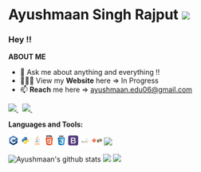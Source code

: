 # Ayushmaan Singh Rajput     <img src="https://github.com/TheDudeThatCode/TheDudeThatCode/blob/master/Assets/Developer.gif" width="80px">
### Hey !! 

**ABOUT ME** 


- 💬 Ask me about anything and everything !! 
- 👨🏻‍💻 View my **Website** here => In Progress
- 📫 **Reach** me here => ayushmaan.edu06@gmail.com
<!-- - 📝 **My Resume** => [Resume]() -->

 <p>
  <a href="https://www.linkedin.com/in/ayushmaanrajput">
    <img src="https://img.shields.io/badge/Ayushmaan-Rajput-386938188?style=flat&logo=linkedin">
  </a> &nbsp; 
  <a href="https://twitter.com/ayushmaan_2823">
    <img src="https://img.shields.io/badge/Ayushmaan-Rajput-386938188?style=flat&logo=twitter">
  </a> &nbsp; 
</p>

**Languages and Tools:**  

<code><img height="20" src="https://raw.githubusercontent.com/github/explore/80688e429a7d4ef2fca1e82350fe8e3517d3494d/topics/cpp/cpp.png"></code>
<code><img height="20" src="https://raw.githubusercontent.com/github/explore/80688e429a7d4ef2fca1e82350fe8e3517d3494d/topics/python/python.png"></code>
<code><img height="20" src="https://raw.githubusercontent.com/github/explore/80688e429a7d4ef2fca1e82350fe8e3517d3494d/topics/java/java.png"></code>
<code><img height="20" src="https://raw.githubusercontent.com/github/explore/80688e429a7d4ef2fca1e82350fe8e3517d3494d/topics/html/html.png"></code>
<code><img height="20" src="https://raw.githubusercontent.com/github/explore/5c058a388828bb5fde0bcafd4bc867b5bb3f26f3/topics/css/css.png"></code>
<code><img height="20" src="https://raw.githubusercontent.com/github/explore/5c058a388828bb5fde0bcafd4bc867b5bb3f26f3/topics/bootstrap/bootstrap.png"></code>
<code><img height="20" src="https://raw.githubusercontent.com/github/explore/80688e429a7d4ef2fca1e82350fe8e3517d3494d/topics/mysql/mysql.png"></code>
<code><img height="20" src="https://raw.githubusercontent.com/github/explore/80688e429a7d4ef2fca1e82350fe8e3517d3494d/topics/git/git.png"></code>
<code><img height="20" src="https://www.kindpng.com/picc/m/694-6948383_developing-ethereum-smart-contracts-for-beginners-ethereum-and.png"></code>




![Ayushmaan's github stats](https://github-readme-stats.vercel.app/api?username=ayushmaan02&show_icons=true&hide_border=True)
![](https://github-readme-streak-stats.herokuapp.com/?user=ayushmaan02&hide_border=true&theme=radical)
![](https://activity-graph.herokuapp.com/graph?username=ayushmaan02&theme=redical)
